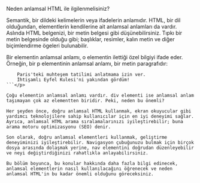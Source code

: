 Neden anlamsal HTML ile ilgilenmelisiniz?

Semantik, bir dildeki kelimelerin veya ifadelerin anlamıdır. HTML, bir dil olduğundan, elementlerin kendilerine ait anlamsal anlamları da vardır. Aslında HTML belgenizi, bir metin belgesi gibi düşünebilirsiniz. Tıpkı bir metin belgesinde olduğu gibi; başlıklar, resimler, kalın metin ve diğer biçimlendirme ögeleri bulunabilir.

Bir elementin anlamsal anlamı, o elementin ilettiği özel bilgiyi ifade eder. Örneğin, bir p elementinin anlamsal anlamı, bir metin paragrafıdır:

```<p>
    Paris'teki muhteşem tatilimi anlatmama izin ver.
    İhtişamlı Eyfel Kulesi'ni yakından gördüm!
```</p>

Çoğu elementin anlamsal anlamı vardır. div elementi ise anlamsal anlam taşımayan çok az elementten biridir. Peki, neden bu önemli?

Her şeyden önce, doğru anlamsal HTML kullanmak, ekran okuyucular gibi yardımcı teknolojilere sahip kullanıcılar için en iyi deneyimi sağlar. Ayrıca, anlamsal HTML arama sıralamalarınızı iyileştirebilir; buna arama motoru optimizasyonu (SEO) denir.

Son olarak, doğru anlamsal elementleri kullanmak, geliştirme deneyiminizi iyileştirebilir. Navigasyon çubuğunuzu bulmak için birçok dosya arasında dolaşmak yerine, nav elementini doğrudan düzenleyebilir ve neyi değiştirdiğinizi rahatlıkla anlayabilirsiniz.

Bu bölüm boyunca, bu konular hakkında daha fazla bilgi edinecek, anlamsal elementlerin nasıl kullanılacağını öğrenecek ve neden anlamsal HTML'in bu kadar önemli olduğunu göreceksiniz.
